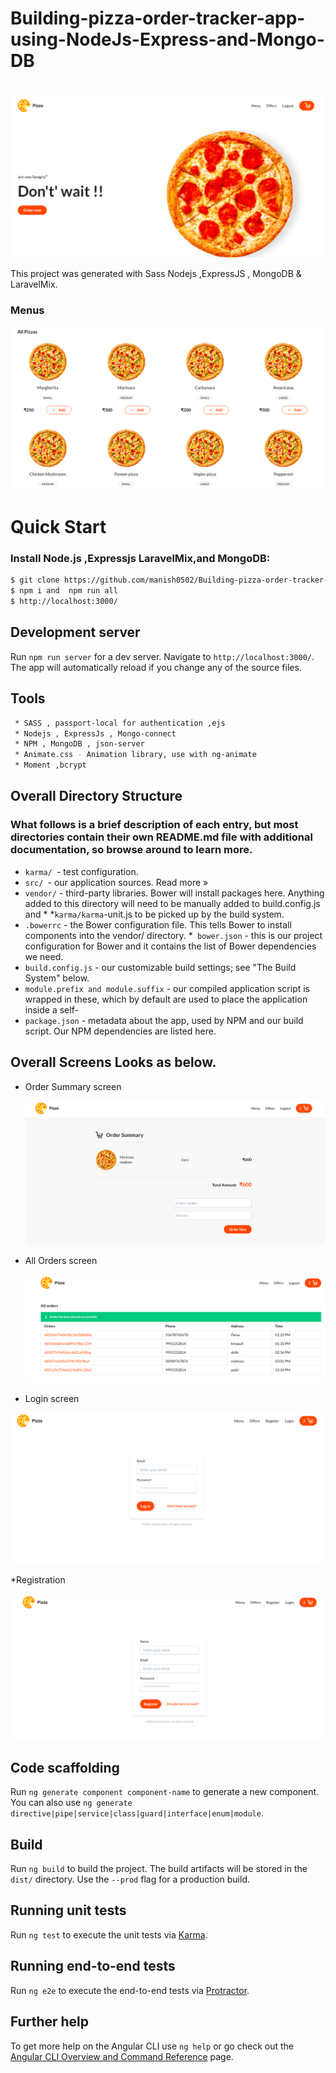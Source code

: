 # Building-pizza-order-tracker-app-using-NodeJs-Express-and-Mongo-DB

#
![](images/1.png)




This project was generated with Sass  Nodejs ,ExpressJS , MongoDB & LaravelMix.

### Menus

![](images/2.png)

# Quick Start

### Install Node.js ,Expressjs LaravelMix,and MongoDB:
```sh
$ git clone https://github.com/manish0502/Building-pizza-order-tracker-app-using-NodeJs-Express-and-Mongo-DB.git
$ npm i and  npm run all
$ http://localhost:3000/ 
```
## Development server

Run `npm run server` for a dev server. Navigate to `http://localhost:3000/`. The app will automatically reload if you change any of the source files.


## Tools
```sh
 * SASS , passport-local for authentication ,ejs
 * Nodejs , ExpressJs , Mongo-connect
 * NPM , MongoDB , json-server
 * Animate.css - Animation library, use with ng-animate
 * Moment ,bcrypt
```

## Overall Directory Structure


### What follows is a brief description of each entry, but most directories contain their own README.md file with additional documentation, so browse around to learn more.

 * `karma/ `- test configuration.
 * `src/ `- our application sources. Read more »
 * `vendor/` - third-party libraries. Bower will install packages here. Anything added to this directory will need to be manually added to build.config.js and *  *`karma/karma`-unit.js to be picked up by the build system.
 * `.bowerrc` - the Bower configuration file. This tells Bower to install components into the vendor/ directory.
 *` bower.json` - this is our project configuration for Bower and it contains the list of Bower dependencies we need.
 * `build.config.js` - our customizable build settings; see "The Build System" below.
 * `module.prefix and module.suffix` - our compiled application script is wrapped in these, which by default are used to place the application inside a self-    
 * `package.json` - metadata about the app, used by NPM and our build script. Our NPM dependencies are listed here.

## Overall Screens Looks as below.

 * Order Summary screen
 
   ![](images/3.png)

 * All Orders screen
 
   ![](images/4.png)
   
 * Login screen
  
  ![](images/5.png)
  
  *Registration
  
  ![](images/6.png)
  
## Code scaffolding

Run `ng generate component component-name` to generate a new component. You can also use `ng generate directive|pipe|service|class|guard|interface|enum|module`.

## Build

Run `ng build` to build the project. The build artifacts will be stored in the `dist/` directory. Use the `--prod` flag for a production build.

## Running unit tests

Run `ng test` to execute the unit tests via [Karma](https://karma-runner.github.io).

## Running end-to-end tests

Run `ng e2e` to execute the end-to-end tests via [Protractor](http://www.protractortest.org/).

## Further help

To get more help on the Angular CLI use `ng help` or go check out the [Angular CLI Overview and Command Reference](https://angular.io/cli) page.
